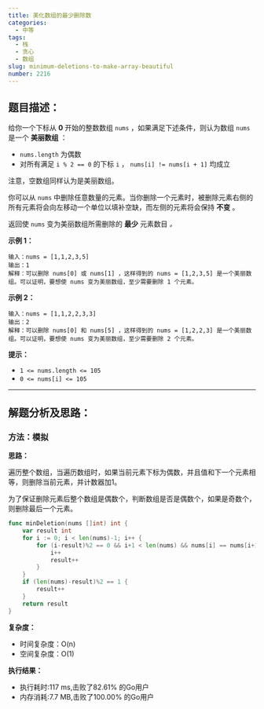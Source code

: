 ```yaml
---
title: 美化数组的最少删除数
categories:
  - 中等
tags: 
  - 栈
  - 贪心
  - 数组
slug: minimum-deletions-to-make-array-beautiful
number: 2216
---
```


## 题目描述：

给你一个下标从 **0** 开始的整数数组 `nums` ，如果满足下述条件，则认为数组 `nums` 是一个 **美丽数组** ：

- `nums.length` 为偶数
- 对所有满足 `i % 2 == 0` 的下标 `i` ， `nums[i] != nums[i + 1]` 均成立

注意，空数组同样认为是美丽数组。

你可以从 `nums` 中删除任意数量的元素。当你删除一个元素时，被删除元素右侧的所有元素将会向左移动一个单位以填补空缺，而左侧的元素将会保持 **不变** 。

返回使 `nums` 变为美丽数组所需删除的 **最少** 元素数目 _。_

**示例 1：**

```
输入：nums = [1,1,2,3,5]
输出：1
解释：可以删除 nums[0] 或 nums[1] ，这样得到的 nums = [1,2,3,5] 是一个美丽数组。可以证明，要想使 nums 变为美丽数组，至少需要删除 1 个元素。
```

**示例 2：**

```
输入：nums = [1,1,2,2,3,3]
输出：2
解释：可以删除 nums[0] 和 nums[5] ，这样得到的 nums = [1,2,2,3] 是一个美丽数组。可以证明，要想使 nums 变为美丽数组，至少需要删除 2 个元素。

```

**提示：**

- `1 <= nums.length <= 105`
- `0 <= nums[i] <= 105`

---
## 解题分析及思路：

### 方法：模拟

**思路：**

遍历整个数组，当遍历数组时，如果当前元素下标为偶数，并且值和下一个元素相等，则删除当前元素，并计数器加1。

为了保证删除元素后整个数组是偶数个，判断数组是否是偶数个，如果是奇数个，则删除最后一个元素。

```go
func minDeletion(nums []int) int {
	var result int
	for i := 0; i < len(nums)-1; i++ {
		for (i-result)%2 == 0 && i+1 < len(nums) && nums[i] == nums[i+1] {
			i++
			result++
		}
	}
	if (len(nums)-result)%2 == 1 {
		result++
	}
	return result
}
```


**复杂度：**

- 时间复杂度：O(n)
- 空间复杂度：O(1)

**执行结果：**

- 执行耗时:117 ms,击败了82.61% 的Go用户
- 内存消耗:7.7 MB,击败了100.00% 的Go用户
